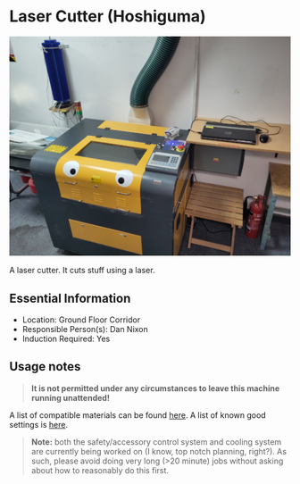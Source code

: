 # Laser Cutter (Hoshiguma)

[<img class="equipment-thumbnail" src="./images/overview.jpg" alt="Laser cutter overview">](./images/overview.jpg)

A laser cutter.
It cuts stuff using a laser.

## Essential Information

- Location: Ground Floor Corridor
- Responsible Person(s): Dan Nixon
- Induction Required: Yes

## Usage notes

> **It is not permitted under any circumstances to leave this machine running unattended!**

A list of compatible materials can be found [here](./materials.md).
A list of known good settings is [here](./settings.md).

> **Note:** both the safety/accessory control system and cooling system are currently being worked on (I know, top notch planning, right?).
> As such, please avoid doing very long (>20 minute) jobs without asking about how to reasonably do this first.
